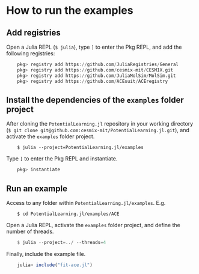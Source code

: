 # How to run the examples

## Add registries

Open a Julia REPL (`$ julia`), type `]` to enter the Pkg REPL, and add the following registries:
```julia
    pkg> registry add https://github.com/JuliaRegistries/General
    pkg> registry add https://github.com/cesmix-mit/CESMIX.git 
    pkg> registry add https://github.com/JuliaMolSim/MolSim.git
    pkg> registry add https://github.com/ACEsuit/ACEregistry
```

## Install the dependencies of the `examples` folder project

After cloning the `PotentialLearning.jl` repository in your working directory (`$ git clone git@github.com:cesmix-mit/PotentialLearning.jl.git`), and activate the `examples`  folder project.
```shell
    $ julia --project=PotentialLearning.jl/examples
```
 Type `]` to enter the Pkg REPL and instantiate.
```julia
    pkg> instantiate
```

## Run an example

Access to any folder within `PotentialLearning.jl/examples`. E.g.
```shell
    $ cd PotentialLearning.jl/examples/ACE
```
Open a Julia REPL, activate the `examples` folder project, and define the number of threads.
```julia
    $ julia --project=../ --threads=4
```
Finally, include the example file.
```julia
    julia> include("fit-ace.jl")
```
